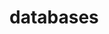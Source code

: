 <!--
 * @Author: Aimony
 * @Date: 2024-10-08 08:23:29
 * @LastEditors: Aimony
 * @FilePath: \vblog\docs\back-end\databases.md
-->
# databases